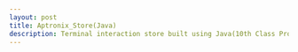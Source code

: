 ```yaml
---
layout: post
title: Aptronix_Store(Java)
description: Terminal interaction store built using Java(10th Class Project) 
---
```

